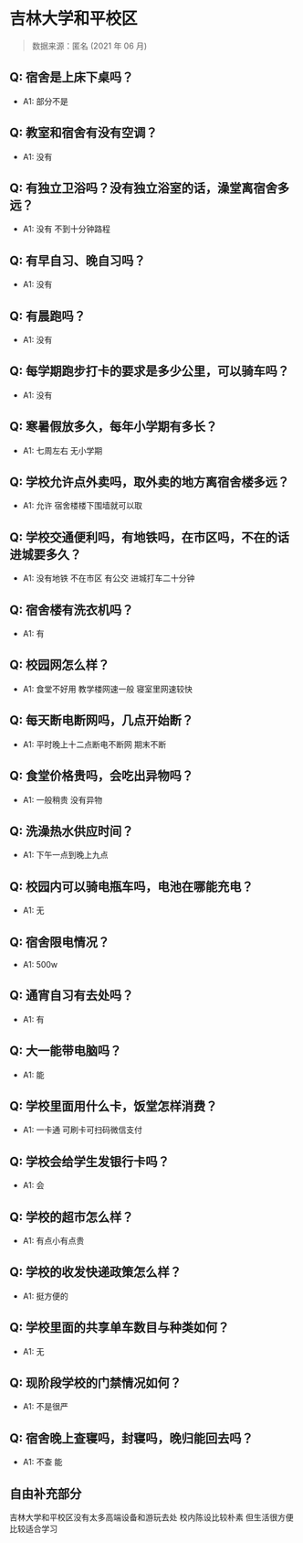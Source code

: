 # 吉林大学和平校区

> 数据来源：匿名 (2021 年 06 月)

## Q: 宿舍是上床下桌吗？

- A1: 部分不是

## Q: 教室和宿舍有没有空调？

- A1: 没有

## Q: 有独立卫浴吗？没有独立浴室的话，澡堂离宿舍多远？

- A1: 没有 不到十分钟路程

## Q: 有早自习、晚自习吗？

- A1: 没有

## Q: 有晨跑吗？

- A1: 没有

## Q: 每学期跑步打卡的要求是多少公里，可以骑车吗？

- A1: 没有

## Q: 寒暑假放多久，每年小学期有多长？

- A1: 七周左右 无小学期

## Q: 学校允许点外卖吗，取外卖的地方离宿舍楼多远？

- A1: 允许 宿舍楼楼下围墙就可以取

## Q: 学校交通便利吗，有地铁吗，在市区吗，不在的话进城要多久？

- A1: 没有地铁 不在市区 有公交 进城打车二十分钟

## Q: 宿舍楼有洗衣机吗？

- A1: 有

## Q: 校园网怎么样？

- A1: 食堂不好用 教学楼网速一般 寝室里网速较快

## Q: 每天断电断网吗，几点开始断？

- A1: 平时晚上十二点断电不断网 期末不断

## Q: 食堂价格贵吗，会吃出异物吗？

- A1: 一般稍贵 没有异物

## Q: 洗澡热水供应时间？

- A1: 下午一点到晚上九点

## Q: 校园内可以骑电瓶车吗，电池在哪能充电？

- A1: 无

## Q: 宿舍限电情况？

- A1: 500w

## Q: 通宵自习有去处吗？

- A1: 有

## Q: 大一能带电脑吗？

- A1: 能

## Q: 学校里面用什么卡，饭堂怎样消费？

- A1: 一卡通 可刷卡可扫码微信支付

## Q: 学校会给学生发银行卡吗？

- A1: 会

## Q: 学校的超市怎么样？

- A1: 有点小有点贵

## Q: 学校的收发快递政策怎么样？

- A1: 挺方便的

## Q: 学校里面的共享单车数目与种类如何？

- A1: 无

## Q: 现阶段学校的门禁情况如何？

- A1: 不是很严

## Q: 宿舍晚上查寝吗，封寝吗，晚归能回去吗？

- A1: 不查 能

## 自由补充部分

吉林大学和平校区没有太多高端设备和游玩去处 校内陈设比较朴素 但生活很方便 比较适合学习